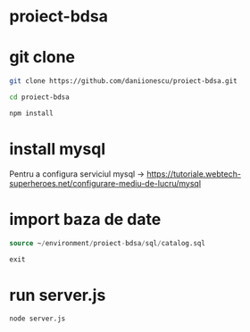 # proiect-bdsa

# git clone

```bash
git clone https://github.com/daniionescu/proiect-bdsa.git
```

```bash
cd proiect-bdsa
```

```bash
npm install
```

# install mysql

Pentru a configura serviciul mysql -> https://tutoriale.webtech-superheroes.net/configurare-mediu-de-lucru/mysql

# import baza de date

```sql
source ~/environment/proiect-bdsa/sql/catalog.sql
```

```sql
exit
```

# run server.js

```bash
node server.js
```

